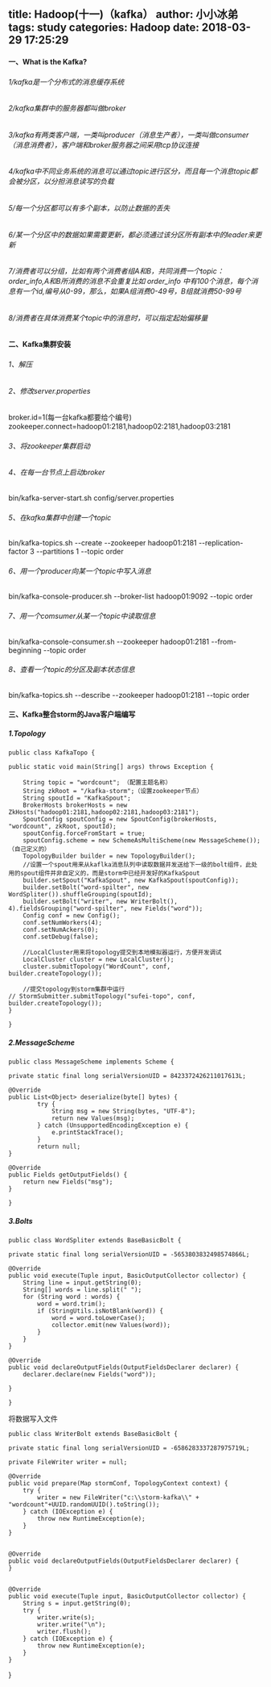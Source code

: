 title: Hadoop(十一)（kafka）
author: 小小冰弟
tags: study
categories: Hadoop
date: 2018-03-29 17:25:29
---
#### 一、What is the Kafka?
###### 1/kafka是一个分布式的消息缓存系统
###### 2/kafka集群中的服务器都叫做broker
###### 3/kafka有两类客户端，一类叫producer（消息生产者），一类叫做consumer（消息消费者），客户端和broker服务器之间采用tcp协议连接
###### 4/kafka中不同业务系统的消息可以通过topic进行区分，而且每一个消息topic都会被分区，以分担消息读写的负载
###### 5/每一个分区都可以有多个副本，以防止数据的丢失
###### 6/某一个分区中的数据如果需要更新，都必须通过该分区所有副本中的leader来更新
###### 7/消费者可以分组，比如有两个消费者组A和B，共同消费一个topic：order_info,A和B所消费的消息不会重复比如 order_info 中有100个消息，每个消息有一个id,编号从0-99，那么，如果A组消费0-49号，B组就消费50-99号
###### 8/消费者在具体消费某个topic中的消息时，可以指定起始偏移量




#### 二、Kafka集群安装
###### 1、解压
###### 2、修改server.properties
broker.id=1(每一台kafka都要给个编号)
zookeeper.connect=hadoop01:2181,hadoop02:2181,hadoop03:2181

###### 3、将zookeeper集群启动

###### 4、在每一台节点上启动broker
bin/kafka-server-start.sh config/server.properties

###### 5、在kafka集群中创建一个topic
bin/kafka-topics.sh --create --zookeeper hadoop01:2181 --replication-factor 3 --partitions 1 --topic order

###### 6、用一个producer向某一个topic中写入消息
bin/kafka-console-producer.sh --broker-list hadoop01:9092 --topic order

###### 7、用一个comsumer从某一个topic中读取信息
bin/kafka-console-consumer.sh --zookeeper hadoop01:2181 --from-beginning --topic order

###### 8、查看一个topic的分区及副本状态信息
bin/kafka-topics.sh --describe --zookeeper hadoop01:2181 --topic order


#### 三、Kafka整合storm的Java客户端编写

##### 1.Topology
    public class KafkaTopo {

	public static void main(String[] args) throws Exception {
		
		String topic = "wordcount"; （配置主题名称）
		String zkRoot = "/kafka-storm";（设置zookeeper节点）
		String spoutId = "KafkaSpout";
		BrokerHosts brokerHosts = new ZkHosts("hadoop01:2181,hadoop02:2181,hadoop03:2181"); 
		SpoutConfig spoutConfig = new SpoutConfig(brokerHosts, "wordcount", zkRoot, spoutId);
		spoutConfig.forceFromStart = true;
		spoutConfig.scheme = new SchemeAsMultiScheme(new MessageScheme());（自己定义的）
		TopologyBuilder builder = new TopologyBuilder();
		//设置一个spout用来从kaflka消息队列中读取数据并发送给下一级的bolt组件，此处用的spout组件并非自定义的，而是storm中已经开发好的KafkaSpout
		builder.setSpout("KafkaSpout", new KafkaSpout(spoutConfig));
		builder.setBolt("word-spilter", new WordSpliter()).shuffleGrouping(spoutId);
		builder.setBolt("writer", new WriterBolt(), 4).fieldsGrouping("word-spilter", new Fields("word"));
		Config conf = new Config();
		conf.setNumWorkers(4);
		conf.setNumAckers(0);
		conf.setDebug(false);
		
		//LocalCluster用来将topology提交到本地模拟器运行，方便开发调试
		LocalCluster cluster = new LocalCluster();
		cluster.submitTopology("WordCount", conf, builder.createTopology());
		
		//提交topology到storm集群中运行
    // StormSubmitter.submitTopology("sufei-topo", conf, builder.createTopology());
	}

    }
    
    
##### 2.MessageScheme

    public class MessageScheme implements Scheme {
	
	private static final long serialVersionUID = 8423372426211017613L;

	@Override
	public List<Object> deserialize(byte[] bytes) {
			try {
				String msg = new String(bytes, "UTF-8");
				return new Values(msg); 
			} catch (UnsupportedEncodingException e) {
				e.printStackTrace();
			}
			return null;
	}

	@Override
	public Fields getOutputFields() {
		return new Fields("msg");
	}

    }
    
##### 3.Bolts

    public class WordSpliter extends BaseBasicBolt {

	private static final long serialVersionUID = -5653803832498574866L;

	@Override
	public void execute(Tuple input, BasicOutputCollector collector) {
		String line = input.getString(0);
		String[] words = line.split(" ");
		for (String word : words) {
			word = word.trim();
			if (StringUtils.isNotBlank(word)) {
				word = word.toLowerCase();
				collector.emit(new Values(word));
			}
		}
	}

	@Override
	public void declareOutputFields(OutputFieldsDeclarer declarer) {
		declarer.declare(new Fields("word"));

	}

    }
    
   
 将数据写入文件
 
 
    public class WriterBolt extends BaseBasicBolt {

	private static final long serialVersionUID = -6586283337287975719L;
	
	private FileWriter writer = null;
	
	@Override
	public void prepare(Map stormConf, TopologyContext context) {
		try {
			writer = new FileWriter("c:\\storm-kafka\\" + "wordcount"+UUID.randomUUID().toString());
		} catch (IOException e) {
			throw new RuntimeException(e);
		}
	}

	
	@Override
	public void declareOutputFields(OutputFieldsDeclarer declarer) {
	}
	
	
	@Override
	public void execute(Tuple input, BasicOutputCollector collector) {
		String s = input.getString(0);
		try {
			writer.write(s);
			writer.write("\n");
			writer.flush();
		} catch (IOException e) {
			throw new RuntimeException(e);
		}
	}
}